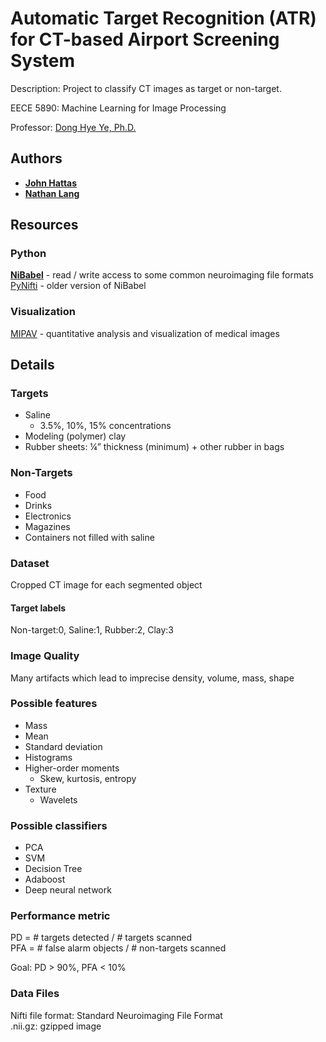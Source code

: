 # Automatic Target Recognition (ATR) for CT-based Airport Screening System

Description: Project to classify CT images as target or non-target.

EECE 5890: Machine Learning for Image Processing

Professor: [Dong Hye Ye, Ph.D.](https://sites.google.com/site/yedonghye/)

## Authors

* **[John Hattas](https://github.com/johnhattas)**
* **[Nathan Lang](https://github.com/Nathanlang14)**

## Resources
### Python
**[NiBabel](http://nipy.org/nibabel/)** - read / write access to some common neuroimaging file formats<br>
[PyNifti](http://niftilib.sourceforge.net/pynifti/) - older version of NiBabel

### Visualization
[MIPAV](https://mipav.cit.nih.gov/) - quantitative analysis and visualization of medical images

## Details

### Targets
* Saline
  * 3.5%, 10%, 15% concentrations
* Modeling (polymer) clay
* Rubber sheets: ¼” thickness (minimum) + other rubber in bags

### Non-Targets
* Food
* Drinks
* Electronics
* Magazines
* Containers not filled with saline

### Dataset
Cropped CT image for each segmented object
#### Target labels
Non-target:0,
Saline:1,
Rubber:2,
Clay:3

### Image Quality
Many artifacts which lead to imprecise density, volume, mass, shape

### Possible features
* Mass
* Mean
* Standard deviation
* Histograms
* Higher-order moments
  * Skew, kurtosis, entropy
* Texture
  * Wavelets

### Possible classifiers
* PCA
* SVM
* Decision Tree
* Adaboost
* Deep neural network

### Performance metric
PD = # targets detected / # targets scanned<br>
PFA = # false alarm objects / # non-targets scanned

Goal: PD > 90%, PFA < 10%

### Data Files
Nifti file format: Standard Neuroimaging File Format<br>
.nii.gz: gzipped image
